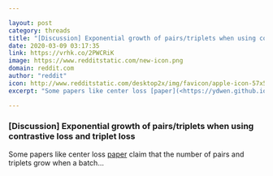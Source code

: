 ```yaml
---

layout: post
category: threads
title: "[Discussion] Exponential growth of pairs/triplets when using contrastive loss and triplet loss"
date: 2020-03-09 03:17:35
link: https://vrhk.co/2PWCRiK
image: https://www.redditstatic.com/new-icon.png
domain: reddit.com
author: "reddit"
icon: http://www.redditstatic.com/desktop2x/img/favicon/apple-icon-57x57.png
excerpt: "Some papers like center loss [paper](<https://ydwen.github.io/papers/WenECCV16.pdf>) claim that the number of pairs and triplets grow when a batch..."

---
```


### [Discussion] Exponential growth of pairs/triplets when using contrastive loss and triplet loss

Some papers like center loss [paper](<https://ydwen.github.io/papers/WenECCV16.pdf>) claim that the number of pairs and triplets grow when a batch...